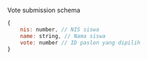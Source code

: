 Vote submission schema
```javascript
{
    nis: number, // NIS siswa
    name: string, // Nama siswa
    vote: number // ID paslon yang dipilih
}
```
